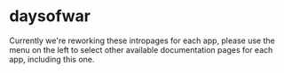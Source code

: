 # daysofwar

Currently we're reworking these intropages for each app, please use the menu on the left to select other available documentation pages for each app, including this one.
